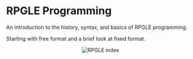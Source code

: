 # RPGLE Programming

An introduction to the history, syntax, and basics of RPGLE programming.

Starting with free format and a brief look at fixed format.


<figure align="center">
  <img src="./core/rpgle/_assets/rpgle-index.png" alt="RPGLE index"/>
</figure>

